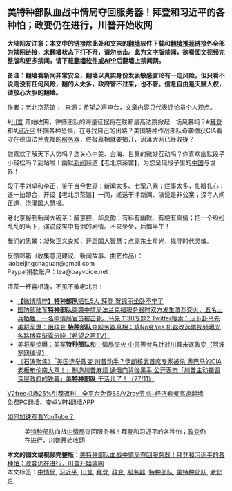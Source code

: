  <h2>美特种部队血战中情局夺回服务器！拜登和习近平的各种怕；政变仍在进行，川普开始收网</h2> <p class="notice"><b>大陆网友注意：本文中的链接除此处和文末的<a href="https://github.com/bannedbook/fanqiang" >翻墙</a>软件下载和<a href="https://github.com/killgcd/justmysocks/blob/master/README.md">翻墙推荐</a>链接外全部为禁网链接，未翻墙状态下打不开，请勿点击。此为文字版禁闻，欲看图文视频完整版和更多禁闻，请下载<a href="https://github.com/bannedbook/fanqiang">翻墙软件或APP</a>后翻墙上禁闻网。</p><p>备注：翻墙看新闻非常安全，翻墙以真实身份发表敏感言论有一定风险，但只看不说则没有任何风险，翻的人太多，政府管不过来，也不管。信息自由是天赋人权，请放心大胆的翻墙。</b></p>  <div class="entry"> <p>作者：<a href="https://www.bannedbook.org/bnews/tag/%E8%80%81%E5%8C%97%E4%BA%AC/" class="st_tag internal_tag" rel="tag" title="标签 老北京 下的日志">老北京</a>茶馆 ， 来源：<span class='wp_keywordlink_affiliate'><a href="https://www.soundofhope.org" title="希望之声" target="_blank">希望之声</a></span>电台，文章内容只代表<span class='wp_keywordlink_affiliate'><a href="https://www.bannedbook.org/bnews/comments/" title="新闻评论" target="_blank">评论</a></span>员个人观点。</p> <figure></figure> <p>#<a href="https://www.bannedbook.org/bnews/tag/%e5%b7%9d%e6%99%ae/" class="st_tag internal_tag" rel="tag" title="标签 川普 下的日志">川普</a> 开始收网，律师团队的海量证据将在联邦最高法院掀起一场风暴吗？#<a href="https://www.bannedbook.org/bnews/tag/%e6%8b%9c%e7%99%bb/" class="st_tag internal_tag" rel="tag" title="标签 拜登 下的日志">拜登</a> 和#<a href="https://www.bannedbook.org/bnews/tag/%e4%b9%a0%e8%bf%91%e5%b9%b3/" class="st_tag internal_tag" rel="tag" title="标签 习近平 下的日志">习近平</a> 怀揣各种恐惧，在寻找自己的出路？美国特种作战部队奇袭缴获CIA看守在德国法兰克福的<a href="https://www.bannedbook.org/bnews/tag/%E6%9C%8D%E5%8A%A1%E5%99%A8/" class="st_tag internal_tag" rel="tag" title="标签 服务器 下的日志">服务器</a>，终极真相就要揭开，沼泽大网已经收拢？</p> <p>您喜欢了解天下大势吗？您关心中美、台海、世界的微妙互动吗？你喜欢幽默段子小轻松吗？到站啦！幽默<span class='wp_keywordlink_affiliate'><a href="https://www.bannedbook.org/" title="新闻">新闻</a></span>频道【老北京茶馆】，为您呈现段子里的<span class='wp_keywordlink_affiliate'><a href="https://www.bannedbook.org/" title="中国" target="_blank">中国</a></span>与世界！</p>  <p>段子手刘卓和李正，鉴于当今世界：新闻太多、七荤八素；烂事太多，扎眼扎心；遂一拍即合，开设【老北京茶馆】一间，递送干净新闻、演说是非公案；探寻人间正道，浇灌国人慧根。</p> <p>老北京秘制新闻大碗茶：醉京腔、华夏韵；有料有幽默、有梗有真情；把一个纷纷乱乱的当下，演说成笑中有泪的剧情。不来坐坐，后悔半生！</p> <p>我们的愿景：凝聚正义良知，开启国人智慧；点亮东土星光，找寻时代灵魂。</p>  <p>反馈邮箱（收集意见建议、新闻故事、曲艺作品）：laobeijingchaguan@gmail.com<br /> Paypal捐款账户：tea@bayvoice.net </p> <p>清茶一杯喜相逢，不见不散老北京！</p> <ul class='op-related-articles' title='相关阅读'> <li><a href='https://www.bannedbook.org/bnews/comments/20201130/1439469.html' target='_blank'>【微博精粹】<b>特种部队</b>牺牲5人 拜登 贺锦丽坐卧不宁了</a></li> <li><a href='https://www.bannedbook.org/bnews/bannedvideo/20201129/1439456.html' target='_blank'>国防部陆军<b>特种部队</b>突袭中情局法兰克福服务器时双方发生激烈交火，五名士兵牺牲，一名中情局官员被击毙。马先  1130专题2  Twitter搜索：玩卜卦马先</a></li> <li><a href='https://www.bannedbook.org/bnews/cbnews/20201130/1439298.html' target='_blank'>美将军爆：阻政变 <b>特种部队</b>夺服务器真相；填No变Yes 机器改选票视频曝光 各路博弈渐露分晓【希望之声TV】</a></li> <li><a href='https://www.bannedbook.org/bnews/topimagenews/20201129/1439098.html' target='_blank'>美将军惊曝：美军<b>特种部队</b>和中情局交火 中共等参与针对川普未遂政变【阿波罗网编译】</a></li> <li><a href='https://www.bannedbook.org/bnews/bannedvideo/20201128/1438608.html' target='_blank'>《石涛聚焦》「美国选举政变 川普动手？伊朗核武首席专家被杀 奥巴马的CIA老板布伦南大骂！」制造川普麻烦 通俄门背後黑手 公开表态「川普主动撕毁深层政府的铁幕」美<b>特种部队</b> 干活儿了！（27/11）</a></li> </ul> <p class="texttj"> <a href="https://www.bannedbook.org/forum23/topic22702.html" target="_blank">V2free机场25%引荐返利：全平台免费SS/V2ray节点+经济套餐高速翻墙</a><br/> <a href="https://github.com/bannedbook/fanqiang/wiki/%E7%A6%81%E9%97%BB%E7%BD%91%E5%AE%89%E5%8D%93%E7%BF%BB%E5%A2%99%E6%96%B0%E9%97%BBAPP" target="_blank">免费PC翻墙、安卓VPN翻墙APP</a></p><p><a href="https://www.bannedbook.org/bnews/topimagenews/20180409/925596.html" target="_blank">如何加速观看YouTube？ </a></p>  <figure class="op-interactive"><figcaption>美<a href="https://www.bannedbook.org/bnews/tag/%e7%89%b9%e7%a7%8d%e9%83%a8%e9%98%9f/" class="st_tag internal_tag" rel="tag" title="标签 特种部队 下的日志">特种部队</a>血战<a href="https://www.bannedbook.org/bnews/tag/%e4%b8%ad%e6%83%85%e5%b1%80/" class="st_tag internal_tag" rel="tag" title="标签 中情局 下的日志">中情局</a>夺回服务器！拜登和习近平的各种怕；<a href="https://www.bannedbook.org/bnews/tag/%e6%94%bf%e5%8f%98/" class="st_tag internal_tag" rel="tag" title="标签 政变 下的日志">政变</a>仍在进行，川普开始收网</figcaption></figure> </p><a name='sharetosocial'></a>       <div><b>本文的图文或视频完整版</b>：<a href='https://www.bannedbook.org/bnews/bannedvideo/20201130/1439500.html'>美特种部队血战中情局夺回服务器！拜登和习近平的各种怕；政变仍在进行，川普开始收网</a></div>  </div><!--END ENTRY--> <div class="postfooter"> <div>本文标签：<a href="https://www.bannedbook.org/bnews/tag/%e4%b8%ad%e6%83%85%e5%b1%80/" rel="tag">中情局</a>, <a href="https://www.bannedbook.org/bnews/tag/%e4%b9%a0%e8%bf%91%e5%b9%b3/" rel="tag">习近平</a>, <a href="https://www.bannedbook.org/bnews/tag/%e5%b7%9d%e6%99%ae/" rel="tag">川普</a>, <a href="https://www.bannedbook.org/bnews/tag/%e6%8b%9c%e7%99%bb/" rel="tag">拜登</a>, <a href="https://www.bannedbook.org/bnews/tag/%e6%94%bf%e5%8f%98/" rel="tag">政变</a>, <a href="https://www.bannedbook.org/bnews/tag/%E6%9C%8D%E5%8A%A1%E5%99%A8/" rel="tag">服务器</a>, <a href="https://www.bannedbook.org/bnews/tag/%e7%89%b9%e7%a7%8d%e9%83%a8%e9%98%9f/" rel="tag">特种部队</a>, <a href="https://www.bannedbook.org/bnews/tag/%E7%BE%8E%E7%89%B9%E7%A7%8D%E9%83%A8%E9%98%9F/" rel="tag">美特种部队</a>, <a href="https://www.bannedbook.org/bnews/tag/%E8%80%81%E5%8C%97%E4%BA%AC/" rel="tag">老北京</a></div>  </div><!--END POSTFOOTER--> 